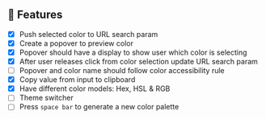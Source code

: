 ## 🎯 Features

- [x] Push selected color to URL search param
- [x] Create a popover to preview color
- [x] Popover should have a display to show user which color is selecting
- [x] After user releases click from color selection update URL search param
- [ ] Popover and color name should follow color accessibility rule
- [x] Copy value from input to clipboard
- [x] Have different color models: Hex, HSL & RGB
- [ ] Theme switcher
- [ ] Press `space bar` to generate a new color palette
